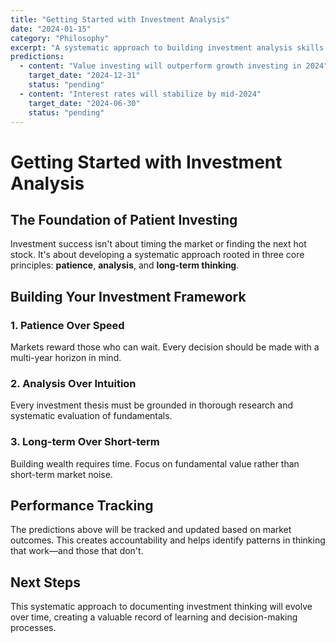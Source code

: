```yaml
---
title: "Getting Started with Investment Analysis"
date: "2024-01-15"
category: "Philosophy"
excerpt: "A systematic approach to building investment analysis skills and methodology"
predictions:
  - content: "Value investing will outperform growth investing in 2024"
    target_date: "2024-12-31"
    status: "pending"
  - content: "Interest rates will stabilize by mid-2024"
    target_date: "2024-06-30"
    status: "pending"
---
```


# Getting Started with Investment Analysis

## The Foundation of Patient Investing

Investment success isn't about timing the market or finding the next hot stock. It's about developing a systematic approach rooted in three core principles: **patience**, **analysis**, and **long-term thinking**.

## Building Your Investment Framework

### 1. Patience Over Speed
Markets reward those who can wait. Every decision should be made with a multi-year horizon in mind.

### 2. Analysis Over Intuition
Every investment thesis must be grounded in thorough research and systematic evaluation of fundamentals.

### 3. Long-term Over Short-term
Building wealth requires time. Focus on fundamental value rather than short-term market noise.

## Performance Tracking

The predictions above will be tracked and updated based on market outcomes. This creates accountability and helps identify patterns in thinking that work—and those that don't.

## Next Steps

This systematic approach to documenting investment thinking will evolve over time, creating a valuable record of learning and decision-making processes.